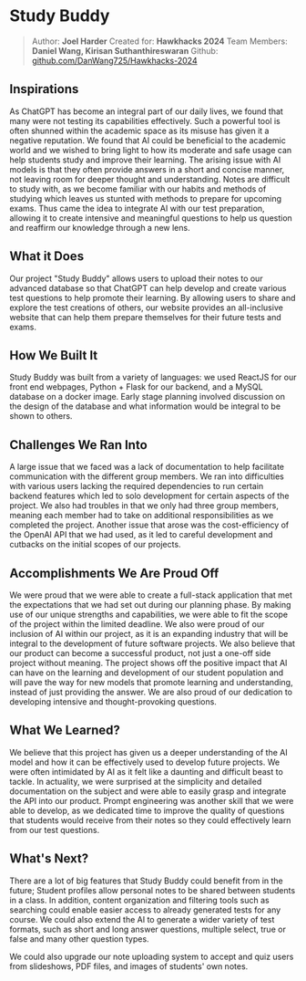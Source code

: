 # Study Buddy
> Author: **Joel Harder**
> Created for: **Hawkhacks 2024**
> Team Members: **Daniel Wang, Kirisan Suthanthireswaran**
> Github: [github.com/DanWang725/Hawkhacks-2024](https://github.com/DanWang725/Hawkhacks-2024)

## Inspirations
As ChatGPT has become an integral part of our daily lives, we found that many were not testing its capabilities effectively. Such a powerful tool is often shunned within the academic space as its misuse has given it a negative reputation. We found that AI could be beneficial to the academic world and we wished to bring light to how its moderate and safe usage can help students study and improve their learning. The arising issue with AI models is that they often provide answers in a short and concise manner, not leaving room for deeper thought and understanding. Notes are difficult to study with, as we become familiar with our habits and methods of studying which leaves us stunted with methods to prepare for upcoming exams. Thus came the idea to integrate AI with our test preparation, allowing it to create intensive and meaningful questions to help us question and reaffirm our knowledge through a new lens.

## What it Does 
Our project "Study Buddy" allows users to upload their notes to our advanced database so that ChatGPT can help develop and create various test questions to help promote their learning. By allowing users to share and explore the test creations of others, our website provides an all-inclusive website that can help them prepare themselves for their future tests and exams. 

## How We Built It 
Study Buddy was built from a variety of languages: we used ReactJS for our front end webpages, Python + Flask for our backend, and a MySQL database on a docker image. Early stage planning involved discussion on the design of the database and what information would be integral to be shown to others. 

## Challenges We Ran Into
A large issue that we faced was a lack of documentation to help facilitate communication with the different group members. We ran into difficulties with various users lacking the required dependencies to run certain backend features which led to solo development for certain aspects of the project. We also had troubles in that we only had three group members, meaning each member had to take on additional responsibilities as we completed the project. Another issue that arose was the cost-efficiency of the OpenAI API that we had used, as it led to careful development and cutbacks on the initial scopes of our projects. 

## Accomplishments We Are Proud Off
We were proud that we were able to create a full-stack application that met the expectations that we had set out during our planning phase. By making use of our unique strengths and capabilities, we were able to fit the scope of the project within the limited deadline. We also were proud of our inclusion of AI within our project, as it is an expanding industry that will be integral to the development of future software projects. We also believe that our product can become a successful product, not just a one-off side project without meaning. The project shows off the positive impact that AI can have on the learning and development of our student population and will pave the way for new models that promote learning and understanding, instead of just providing the answer. We are also proud of our dedication to developing intensive and thought-provoking questions. 

## What We Learned?
We believe that this project has given us a deeper understanding of the AI model and how it can be effectively used to develop future projects. We were often intimidated by AI as it felt like a daunting and difficult beast to tackle. In actuality, we were surprised at the simplicity and detailed documentation on the subject and were able to easily grasp and integrate the API into our product. Prompt engineering was another skill that we were able to develop, as we dedicated time to improve the quality of questions that students would receive from their notes so they could effectively learn from our test questions. 

## What's Next? 
There are a lot of big features that Study Buddy could benefit from in the future; Student profiles allow personal notes to be shared between students in a class. In addition, content organization and filtering tools such as searching could enable easier access to already generated tests for any course. We could also extend the AI to generate a wider variety of test formats, such as short and long answer questions, multiple select, true or false and many other question types. 

We could also upgrade our note uploading system to accept and quiz users from slideshows, PDF files, and images of students' own notes.